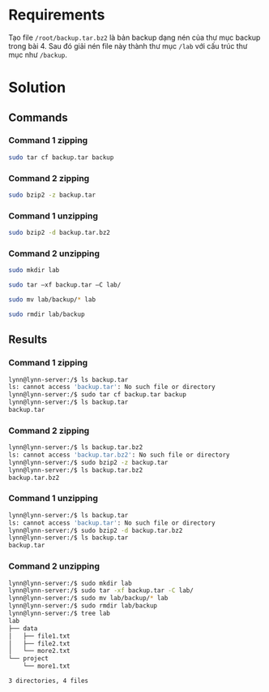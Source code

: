 <h1>Requirements</h1>

Tạo file  `/root/backup.tar.bz2`  là bản backup dạng nén của thư mục backup trong bài 4. 
Sau đó giải nén file này thành thư mục  `/lab`  với cấu trúc thư mục như  `/backup`.

<h1>Solution</h1>

<h2>Commands</h2>

<h3>Command 1 zipping</h3>

```sh
sudo tar cf backup.tar backup
```

<h3>Command 2 zipping</h3>

```sh
sudo bzip2 -z backup.tar  
```

<h3>Command 1 unzipping</h3>

```sh
sudo bzip2 -d backup.tar.bz2
```

<h3>Command 2 unzipping</h3>

```sh
sudo mkdir lab
```
```sh
sudo tar –xf backup.tar –C lab/
```
```sh
sudo mv lab/backup/* lab
```
```sh
sudo rmdir lab/backup
```

<h2>Results</h2>

<h3>Command 1 zipping</h3>

```sh
lynn@lynn-server:/$ ls backup.tar
ls: cannot access 'backup.tar': No such file or directory
lynn@lynn-server:/$ sudo tar cf backup.tar backup
lynn@lynn-server:/$ ls backup.tar
backup.tar
```

<h3>Command 2 zipping</h3>

```sh
lynn@lynn-server:/$ ls backup.tar.bz2
ls: cannot access 'backup.tar.bz2': No such file or directory
lynn@lynn-server:/$ sudo bzip2 -z backup.tar
lynn@lynn-server:/$ ls backup.tar.bz2
backup.tar.bz2
```

<h3>Command 1 unzipping</h3>

```sh
lynn@lynn-server:/$ ls backup.tar
ls: cannot access 'backup.tar': No such file or directory
lynn@lynn-server:/$ sudo bzip2 -d backup.tar.bz2
lynn@lynn-server:/$ ls backup.tar
backup.tar
```

<h3>Command 2 unzipping</h3>

```sh
lynn@lynn-server:/$ sudo mkdir lab
lynn@lynn-server:/$ sudo tar -xf backup.tar -C lab/
lynn@lynn-server:/$ sudo mv lab/backup/* lab
lynn@lynn-server:/$ sudo rmdir lab/backup
lynn@lynn-server:/$ tree lab
lab
├── data
│   ├── file1.txt
│   ├── file2.txt
│   └── more2.txt
└── project
    └── more1.txt

3 directories, 4 files
```